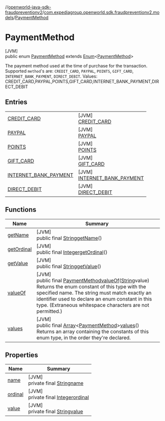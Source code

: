 //[openworld-java-sdk-fraudpreventionv2](../../../index.md)/[com.expediagroup.openworld.sdk.fraudpreventionv2.models](../index.md)/[PaymentMethod](index.md)

# PaymentMethod

[JVM]\
public enum [PaymentMethod](index.md) extends [Enum](https://docs.oracle.com/javase/8/docs/api/java/lang/Enum.html)&lt;[PaymentMethod](index.md)&gt;

The payment method used at the time of purchase for the transaction. Supported `method`'s are: `CREDIT_CARD`, `PAYPAL`, `POINTS`, `GIFT_CARD`, `INTERNET_BANK_PAYMENT`, `DIRECT_DEBIT`. Values: CREDIT_CARD,PAYPAL,POINTS,GIFT_CARD,INTERNET_BANK_PAYMENT,DIRECT_DEBIT

## Entries

| | |
|---|---|
| [CREDIT_CARD](-c-r-e-d-i-t_-c-a-r-d/index.md) | [JVM]<br>[CREDIT_CARD](-c-r-e-d-i-t_-c-a-r-d/index.md) |
| [PAYPAL](-p-a-y-p-a-l/index.md) | [JVM]<br>[PAYPAL](-p-a-y-p-a-l/index.md) |
| [POINTS](-p-o-i-n-t-s/index.md) | [JVM]<br>[POINTS](-p-o-i-n-t-s/index.md) |
| [GIFT_CARD](-g-i-f-t_-c-a-r-d/index.md) | [JVM]<br>[GIFT_CARD](-g-i-f-t_-c-a-r-d/index.md) |
| [INTERNET_BANK_PAYMENT](-i-n-t-e-r-n-e-t_-b-a-n-k_-p-a-y-m-e-n-t/index.md) | [JVM]<br>[INTERNET_BANK_PAYMENT](-i-n-t-e-r-n-e-t_-b-a-n-k_-p-a-y-m-e-n-t/index.md) |
| [DIRECT_DEBIT](-d-i-r-e-c-t_-d-e-b-i-t/index.md) | [JVM]<br>[DIRECT_DEBIT](-d-i-r-e-c-t_-d-e-b-i-t/index.md) |

## Functions

| Name | Summary |
|---|---|
| [getName](index.md#200183122%2FFunctions%2F-1883119931) | [JVM]<br>public final [String](https://docs.oracle.com/javase/8/docs/api/java/lang/String.html)[getName](index.md#200183122%2FFunctions%2F-1883119931)() |
| [getOrdinal](index.md#1715110060%2FFunctions%2F-1883119931) | [JVM]<br>public final [Integer](https://docs.oracle.com/javase/8/docs/api/java/lang/Integer.html)[getOrdinal](index.md#1715110060%2FFunctions%2F-1883119931)() |
| [getValue](get-value.md) | [JVM]<br>public final [String](https://docs.oracle.com/javase/8/docs/api/java/lang/String.html)[getValue](get-value.md)() |
| [valueOf](value-of.md) | [JVM]<br>public final [PaymentMethod](index.md)[valueOf](value-of.md)([String](https://docs.oracle.com/javase/8/docs/api/java/lang/String.html)value)<br>Returns the enum constant of this type with the specified name. The string must match exactly an identifier used to declare an enum constant in this type. (Extraneous whitespace characters are not permitted.) |
| [values](values.md) | [JVM]<br>public final [Array](https://kotlinlang.org/api/latest/jvm/stdlib/kotlin/-array/index.html)&lt;[PaymentMethod](index.md)&gt;[values](values.md)()<br>Returns an array containing the constants of this enum type, in the order they're declared. |

## Properties

| Name | Summary |
|---|---|
| [name](../-verification-type/_3_-d-s/index.md#-372974862%2FProperties%2F-1883119931) | [JVM]<br>private final [String](https://docs.oracle.com/javase/8/docs/api/java/lang/String.html)[name](../-verification-type/_3_-d-s/index.md#-372974862%2FProperties%2F-1883119931) |
| [ordinal](../-verification-type/_3_-d-s/index.md#-739389684%2FProperties%2F-1883119931) | [JVM]<br>private final [Integer](https://docs.oracle.com/javase/8/docs/api/java/lang/Integer.html)[ordinal](../-verification-type/_3_-d-s/index.md#-739389684%2FProperties%2F-1883119931) |
| [value](-d-i-r-e-c-t_-d-e-b-i-t/index.md#-373971221%2FProperties%2F-1883119931) | [JVM]<br>private final [String](https://docs.oracle.com/javase/8/docs/api/java/lang/String.html)[value](-d-i-r-e-c-t_-d-e-b-i-t/index.md#-373971221%2FProperties%2F-1883119931) |
